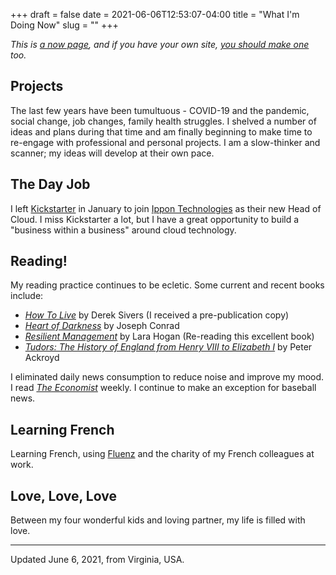 +++ 
draft = false
date = 2021-06-06T12:53:07-04:00
title = "What I'm Doing Now"
slug = "" 
+++

_This is [a now page](https://nownownow.com/about), and if you have your own site, [you should make one](https://nownownow.com/about) too._

## Projects

The last few years have been tumultuous - COVID-19 and the pandemic, social change, job changes, family health struggles. I shelved a number of ideas and plans during that time and am finally beginning to make time to re-engage with professional and personal projects. I am a slow-thinker and scanner; my ideas will develop at their own pace. 

## The Day Job

I left [Kickstarter](https://www.kickstarter.com) in January to join [Ippon Technologies](https://en.ippon.tech) as their new Head of Cloud. I miss Kickstarter a lot, but I have a great opportunity to build a "business within a business" around cloud technology.

## Reading!

My reading practice continues to be ecletic. Some current and recent books include:

- [_How To Live_](https://sive.rs/h) by Derek Sivers (I received a pre-publication copy)
- [_Heart of Darkness_](https://www.powells.com/book/heart-of-darkness-the-congo-diary-9780141441672) by Joseph Conrad
- [_Resilient Management_](https://resilient-management.com)  by Lara Hogan (Re-reading this excellent book)
- [_Tudors: The History of England from Henry VIII to Elizabeth I_](https://www.powells.com/book/tudors-9781250054609) by Peter Ackroyd

I eliminated daily news consumption to reduce noise and improve my mood. I read [_The Economist_](https://www.economist.com) weekly. I continue to make an exception for baseball news.

## Learning French

Learning French, using [Fluenz](https://fluenz.com/language/learn-french/) and the charity of my French colleagues at work.

## Love, Love, Love

Between my four wonderful kids and loving partner, my life is filled with love.

---
Updated June 6, 2021, from Virginia, USA.